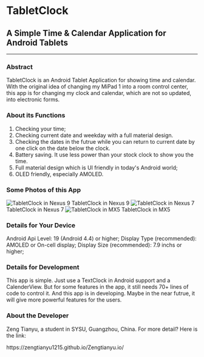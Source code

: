 # TabletClock
## A Simple Time & Calendar Application for Android Tablets
---
### Abstract
TabletClock is an Android Tablet Application for showing time and calendar. With the original idea of changing my MiPad 1 into a room control center, this app is for changing my clock and calendar, which are not so updated, into electronic forms. 

### About its Functions
1. Checking your time;
2. Checking current date and weekday with a full material design.
3. Checking the dates in the futrue while you can return to current date by one click on the date below the clock.
4. Battery saving. It use less power than your stock clock to show you the time.
5. Full material design which is UI friendly in today's Android world;
6. OLED friendly, especially AMOLED.

### Some Photos of this App
![TabletClock in Nexus 9](https://raw.githubusercontent.com/zengtianyu1215/TabletClock/master/enframe_2017-11-09-19-04-44.png)
TabletClock in Nexus 9
![TabletClock in Nexus 7](https://raw.githubusercontent.com/zengtianyu1215/TabletClock/master/enframe_2017-11-09-19-05-43.png)
TabletClock in Nexus 7
![TabletClock in MX5](https://raw.githubusercontent.com/zengtianyu1215/TabletClock/master/enframe_2017-11-09-19-05-57.png)
TabletClock in MX5

### Details for Your Device
Android Api Level: 19 (Android 4.4) or higher;
Display Type (recommended): AMOLED or On-cell display;
Display Size (recommended): 7.9 inchs or higher;

### Details for Development
This app is simple. Just use a TextClock in Android support and a CalenderView. But for some features in the app, it still needs 70+ lines of code to control it. And this app is in developing. Maybe in the near futrue, it will give more powerful features for the users.

### About the Developer
Zeng Tianyu, a student in SYSU, Guangzhou, China. For more detail? Here is the link:
<link>https://zengtianyu1215.github.io/Zengtianyu.io/
